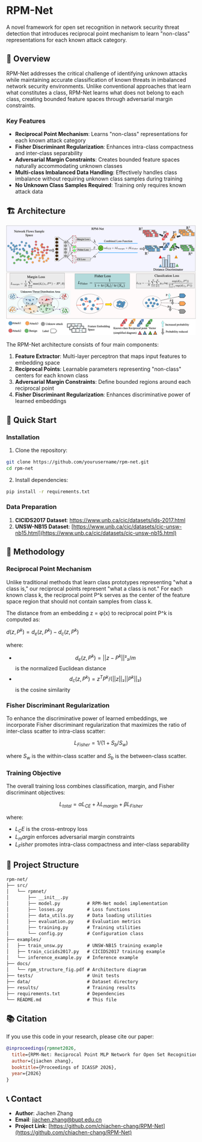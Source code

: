 # RPM-Net
A novel framework for open set recognition in network security threat detection that introduces reciprocal point mechanism to learn "non-class" representations for each known attack category.
## 🎯 Overview

RPM-Net addresses the critical challenge of identifying unknown attacks while maintaining accurate classification of known threats in imbalanced network security environments. Unlike conventional approaches that learn what constitutes a class, RPM-Net learns what does not belong to each class, creating bounded feature spaces through adversarial margin constraints.
### Key Features

- **Reciprocal Point Mechanism**: Learns "non-class" representations for each known attack category
- **Fisher Discriminant Regularization**: Enhances intra-class compactness and inter-class separability
- **Adversarial Margin Constraints**: Creates bounded feature spaces naturally accommodating unknown classes
- **Multi-class Imbalanced Data Handling**: Effectively handles class imbalance without requiring unknown class samples during training
- **No Unknown Class Samples Required**: Training only requires known attack data

## 🏗️ Architecture

![RPM-Net Architecture](docs/rpm_structure_fig.png)

The RPM-Net architecture consists of four main components:

1. **Feature Extractor**: Multi-layer perceptron that maps input features to embedding space
2. **Reciprocal Points**: Learnable parameters representing "non-class" centers for each known class
3. **Adversarial Margin Constraints**: Define bounded regions around each reciprocal point
4. **Fisher Discriminant Regularization**: Enhances discriminative power of learned embeddings

## 🚀 Quick Start

### Installation

1. Clone the repository:
```bash
git clone https://github.com/yourusername/rpm-net.git
cd rpm-net
```

2. Install dependencies:
```bash
pip install -r requirements.txt
```
### Data Preparation

1. **CICIDS2017 Dataset**: [https://www.unb.ca/cic/datasets/ids-2017.html
](https://www.unb.ca/cic/datasets/ids-2017.html)
2. **UNSW-NB15 Dataset**: [https://www.unb.ca/cic/datasets/cic-unsw-nb15.html](https://www.unb.ca/cic/datasets/cic-unsw-nb15.html)

## 🔬 Methodology

### Reciprocal Point Mechanism

Unlike traditional methods that learn class prototypes representing "what a class is," our reciprocal points represent "what a class is not." For each known class k, the reciprocal point P^k serves as the center of the feature space region that should not contain samples from class k.

The distance from an embedding z = φ(x) to reciprocal point P^k is computed as:

$d(z, P^k) = d_e(z, P^k) - d_c(z, P^k)$


where:
- $$d_e(z, P^k) = ||z - P^k||²₂ / m$$ is the normalized Euclidean distance
- $$d_c(z, P^k) = z^T P^k / (||z||₂ ||P^k||₂)$$ is the cosine similarity

### Fisher Discriminant Regularization

To enhance the discriminative power of learned embeddings, we incorporate Fisher discriminant regularization that maximizes the ratio of inter-class scatter to intra-class scatter:

$$L_{Fisher} = 1 / (1 + S_b/S_w)$$

where $S_w$ is the within-class scatter and $S_b$ is the between-class scatter.
### Training Objective

The overall training loss combines classification, margin, and Fisher discriminant objectives:

$$L_{total} = α L_{CE} + λ L_{margin} + β L_{Fisher}$$

where:
- $L_CE$ is the cross-entropy loss
- $L_margin$ enforces adversarial margin constraints
- $L_Fisher$ promotes intra-class compactness and inter-class separability

## 📁 Project Structure

```
rpm-net/
├── src/
│   └── rpmnet/
│       ├── __init__.py
│       ├── model.py          # RPM-Net model implementation
│       ├── losses.py         # Loss functions
│       ├── data_utils.py     # Data loading utilities
│       ├── evaluation.py     # Evaluation metrics
│       ├── training.py       # Training utilities
│       └── config.py         # Configuration class
├── examples/
│   ├── train_unsw.py         # UNSW-NB15 training example
│   ├── train_cicids2017.py   # CICIDS2017 training example
│   └── inference_example.py  # Inference example
├── docs/
│   └── rpm_structure_fig.pdf # Architecture diagram
├── tests/                    # Unit tests
├── data/                     # Dataset directory
├── results/                  # Training results
├── requirements.txt          # Dependencies
└── README.md                 # This file
```
## 📚 Citation

If you use this code in your research, please cite our paper:

```bibtex
@inproceedings{rpmnet2026,
  title={RPM-Net: Reciprocal Point MLP Network for Open Set Recognition in Network Security Threat Detection},
  author={jiachen zhang},
  booktitle={Proceedings of ICASSP 2026},
  year={2026}
}
```
## 📞 Contact

- **Author**: Jiachen Zhang
- **Email**: jiachen.zhang@bupt.edu.cn
- **Project Link**: [https://github.com/chiachen-chang/RPM-Net](https://github.com/chiachen-chang/RPM-Net)
